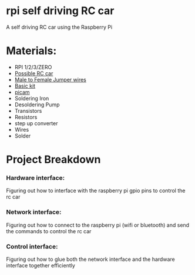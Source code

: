 # rpi self driving RC car
A self driving RC car using the Raspberry Pi


# Materials:
* RPI 1/2/3/ZERO
* [Possible RC car](https://www.amazon.com/WebRC-Mini-JCW-RC-Car/dp/B00KTYXAC2/ref=sr_1_21?s=toys-and-games&ie=UTF8&qid=1491428854&sr=1-21&keywords=rc%20car&refinements=p_36%3A1253560011%2Cp_n_feature_keywords_browse-bin%3A4797692011)
* [Male to Female Jumper wires](https://www.amazon.com/Aketek-Jumper-Wires-Premium-Female/dp/B008MRZSH8)
* [Basic kit](https://www.amazon.com/Elegoo-Electronics-Potentiometer-tie-points-Breadboard/dp/B01ERPEMAC/ref=sr_1_9?ie=UTF8&qid=1491430213&sr=8-9&keywords=raspberry%20pi%20jumper%20wires)
* [picam](https://www.amazon.com/Arducam-Megapixels-Sensor-OV5647-Raspberry/dp/B012V1HEP4/ref=sr_1_2?ie=UTF8&qid=1491430587&sr=8-2&keywords=pi+cam)
* Soldering Iron
* Desoldering Pump
* Transistors 
* Resistors
* step up converter
* Wires
* Solder

# Project Breakdown

### Hardware interface:
Figuring out how to interface with the raspberry pi gpio pins to control the rc car

### Network interface:
Figuring out how to connect to the raspberry pi (wifi or bluetooth) and send the commands to control the rc car

### Control interface:
Figuring out how to glue both the network interface and the hardware interface together efficiently
